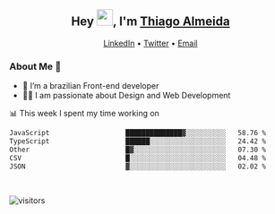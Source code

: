 

<h2 align="center">Hey <img src="https://github.com/TheDudeThatCode/TheDudeThatCode/blob/master/Assets/Hi.gif" width="29">, I'm <a href="https://www.linkedin.com/in/thiago-almeida-69785569/">Thiago Almeida</a></h2>
<p align="center">
  <a href="https://www.linkedin.com/in/thiago-almeida-69785569/">LinkedIn</a> •
  <a href="https://twitter.com/thiagoloal">Twitter</a> •
  <a href="mailto:thiagoloal@gmail.com">Email</a>
</p>

### About Me 🚀
- 🌱  I’m a brazilian Front-end developer</br>
- 👨‍💻  I am passionate about Design and Web Development</br>

<!-- ![Thiago Almeida github stats](https://github-readme-stats.vercel.app/api?username=thiagoloal&show_icons=true&hide_border=true)&nbsp;&nbsp; -->

📊 This week I spent my time working on
<!--START_SECTION:waka-->

```txt
JavaScript                   ██████████████▓░░░░░░░░░░   58.76 %
TypeScript                   ██████░░░░░░░░░░░░░░░░░░░   24.42 %
Other                        █▓░░░░░░░░░░░░░░░░░░░░░░░   07.30 %
CSV                          █░░░░░░░░░░░░░░░░░░░░░░░░   04.48 %
JSON                         ▓░░░░░░░░░░░░░░░░░░░░░░░░   02.02 %
```

<!--END_SECTION:waka-->

<br />

![visitors](https://visitor-badge.laobi.icu/badge?page_id=thiagoloal.thiagoloal)
